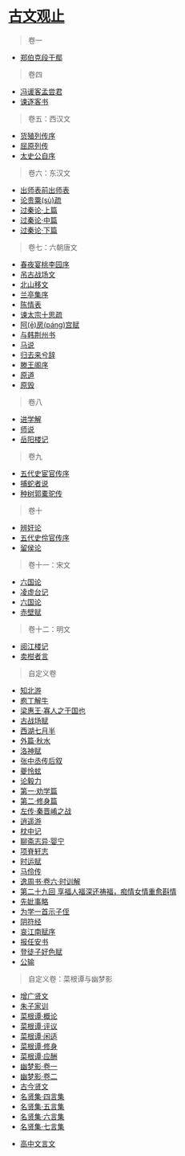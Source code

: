 <link href="css/style.css" rel="stylesheet" type="text/css" />

# [古文观止](https://so.gushiwen.cn/wenyan/guanzhi.aspx)

<div class="">

> 卷一
+ [郑伯克段于鄢](古文观止/卷一/郑伯克段于鄢.md)

> 卷四

+ [冯谖客孟尝君](古文观止/卷四·战国文/冯谖客孟尝君.md)
+ [谏逐客书](古文观止/卷四·战国文/谏逐客书.md)


> 卷五：西汉文

+ [货殖列传序](古文观止/卷五·西汉文/货殖列传序.md)
+ [屈原列传](古文观止/卷五·西汉文/屈原列传.md)
+ [太史公自序](古文观止/卷五·西汉文/太史公自序.md)

<div style='page-break-after:always;'></div>

> 卷六：东汉文

+ [出师表前出师表](古文观止/卷六·东汉文/出师表前出师表.md)
+ [论贵粟(sù)疏](古文观止/卷六·东汉文/论贵粟(sù)疏.md)
+ [过秦论·上篇](古文观止/卷六·东汉文/过秦论·上篇.md)
+ [过秦论·中篇](古文观止/卷六·东汉文/过秦论·中篇.md)
+ [过秦论·下篇](古文观止/卷六·东汉文/过秦论·下篇.md)

> 卷七：六朝唐文

+ [春夜宴桃李园序](古文观止/卷七·六朝唐文/春夜宴桃李园序.md)
+ [吊古战场文](古文观止/卷七·六朝唐文/吊古战场文.md)
+ [北山移文](古文观止/卷七·六朝唐文/北山移文.md)
+ [兰亭集序](古文观止/卷七·六朝唐文/兰亭集序.md)
+ [陈情表](古文观止/卷七·六朝唐文/陈情表.md)
+ [谏太宗十思疏](古文观止/卷七·六朝唐文/谏太宗十思疏.md)
+ [阿(ē)房(páng)宫赋](古文观止/卷七·六朝唐文/阿(ē)房(páng)宫赋.md)
+ [与韩荆州书](古文观止/卷七·六朝唐文/与韩荆州书.md)
+ [马说](古文观止/卷七·六朝唐文/马说.md)
+ [归去来兮辞](古文观止/卷七·六朝唐文/归去来兮辞.md)
+ [滕王阁序](古文观止/卷七·六朝唐文/滕王阁序.md)
+ [原道](古文观止/卷七·六朝唐文/原道.md)
+ [原毁](古文观止/卷七·六朝唐文/原毁.md)

> 卷八

+ [进学解](古文观止/卷八·唐文/进学解.md)
+ [师说](古文观止/卷八·唐文/师说.md)
+ [岳阳楼记](古文观止/卷八·唐文/岳阳楼记.md)

> 卷九

+ [五代史宦官传序](古文观止/卷九·唐宋文/五代史宦官传序.md)
+ [捕蛇者说](古文观止/卷九·唐宋文/捕蛇者说.md)
+ [种树郭橐驼传](古文观止/卷九·唐宋文/种树郭橐驼传.md)

> 卷十

+ [辨奸论](古文观止/卷十·宋文/辨奸论.md)
+ [五代史伶官传序](古文观止/卷十·宋文/五代史伶官传序.md)
+ [留侯论](古文观止/卷十·宋文/留侯论.md)


> 卷十一：宋文

+ [六国论](古文观止/卷十一·宋文/六国论.md)
+ [凌虚台记](古文观止/卷十一·宋文/凌虚台记.md)
+ [六国论](古文观止/卷十一·宋文/六国论.md)
+ [赤壁赋](古文观止/卷十一·宋文/赤壁赋.md)


> 卷十二：明文

+ [阅江楼记](古文观止/卷十二·明文/阅江楼记.md)
+ [卖柑者言](古文观止/卷十二·明文/卖柑者言.md)

> 自定义卷

+ [知北游](古文观止/自定义卷/知北游.md)
+ [庖丁解牛](古文观止/自定义卷/庖丁解牛.md)
+ [梁惠王·寡人之于国也](古文观止/自定义卷/梁惠王·寡人之于国也.md)
+ [古战场赋](古文观止/自定义卷/古战场赋.md)
+ [西湖七月半](古文观止/自定义卷/西湖七月半.md)
+ [外篇·秋水](古文观止/自定义卷/外篇·秋水.md)
+ [洛神赋](古文观止/自定义卷/洛神赋.md)
+ [张中丞传后叙](古文观止/自定义卷/张中丞传后叙.md)
+ [夔怜蚿](古文观止/自定义卷/夔怜蚿.md)
+ [论毅力](古文观止/自定义卷/论毅力.md)
+ [第一·劝学篇](古文观止/自定义卷/第一·劝学篇.md)
+ [第二·修身篇](古文观止/自定义卷/第二·修身篇.md)
+ [左传·秦晋崤之战](古文观止/自定义卷/左传·秦晋崤之战.md)
+ [逍遥游](古文观止/自定义卷/逍遥游.md)
+ [枕中记](古文观止/自定义卷/枕中记.md)
+ [聊斋志异·婴宁](古文观止/自定义卷/聊斋志异·婴宁.md)
+ [项脊轩志](古文观止/自定义卷/项脊轩志.md)
+ [时运赋](古文观止/自定义卷/时运赋.md)
+ [马伶传](古文观止/自定义卷/马伶传.md)
+ [逸周书·卷六·时训解](古文观止/自定义卷/逸周书·卷六·时训解.md)
+ [第二十九回 享福人福深还祷福，痴情女情重愈斟情](http://www.newxue.com/xiaoshuo/138113885011400.html)
+ [先妣事略](古文观止/自定义卷/先妣事略.md)
+ [为学一首示子侄](古文观止/自定义卷/为学一首示子侄.md)
+ [阴符经](古文观止/自定义卷/阴符经.md)
+ [哀江南赋序](古文观止/自定义卷/哀江南赋序.md)
+ [报任安书](古文观止/自定义卷/报任安书.md)
+ [登徒子好色赋](古文观止/自定义卷/登徒子好色赋.md)
+ [公输](古文观止/自定义卷/公输.md)

> 自定义卷：菜根谭与幽梦影

+ [增广贤文](古文观止/自定义卷：菜根谭与幽梦影/增广贤文.md)
+ [朱子家训](古文观止/自定义卷：菜根谭与幽梦影/朱子家训.md)
+ [菜根谭·概论](古文观止/自定义卷：菜根谭与幽梦影/菜根谭·概论.md)
+ [菜根谭·评议](古文观止/自定义卷：菜根谭与幽梦影/菜根谭·评议.md)
+ [菜根谭·闲适](古文观止/自定义卷：菜根谭与幽梦影/菜根谭·闲适.md)
+ [菜根谭·修身](古文观止/自定义卷：菜根谭与幽梦影/菜根谭·修身.md)
+ [菜根谭·应酬](古文观止/自定义卷：菜根谭与幽梦影/菜根谭·应酬.md)
+ [幽梦影·卷一](古文观止/自定义卷：菜根谭与幽梦影/幽梦影·卷一.md)
+ [幽梦影·卷二](古文观止/自定义卷：菜根谭与幽梦影/幽梦影·卷二.md)
+ [古今贤文](古文观止/自定义卷：菜根谭与幽梦影/古今贤文.md)
+ [名贤集·四言集](古文观止/自定义卷：菜根谭与幽梦影/名贤集·四言集.md)
+ [名贤集·五言集](古文观止/自定义卷：菜根谭与幽梦影/名贤集·五言集.md)
+ [名贤集·六言集](古文观止/自定义卷：菜根谭与幽梦影/名贤集·六言集.md)
+ [名贤集·七言集](古文观止/自定义卷：菜根谭与幽梦影/名贤集·七言集.md)
- [高中文言文](https://so.gushiwen.cn/wenyan/gaowen.aspx)

</div>
